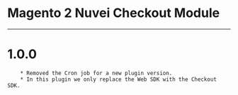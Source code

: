 # Magento 2 Nuvei Checkout Module

---

# 1.0.0
```
    * Removed the Cron job for a new plugin version.
    * In this plugin we only replace the Web SDK with the Checkout SDK.
```
